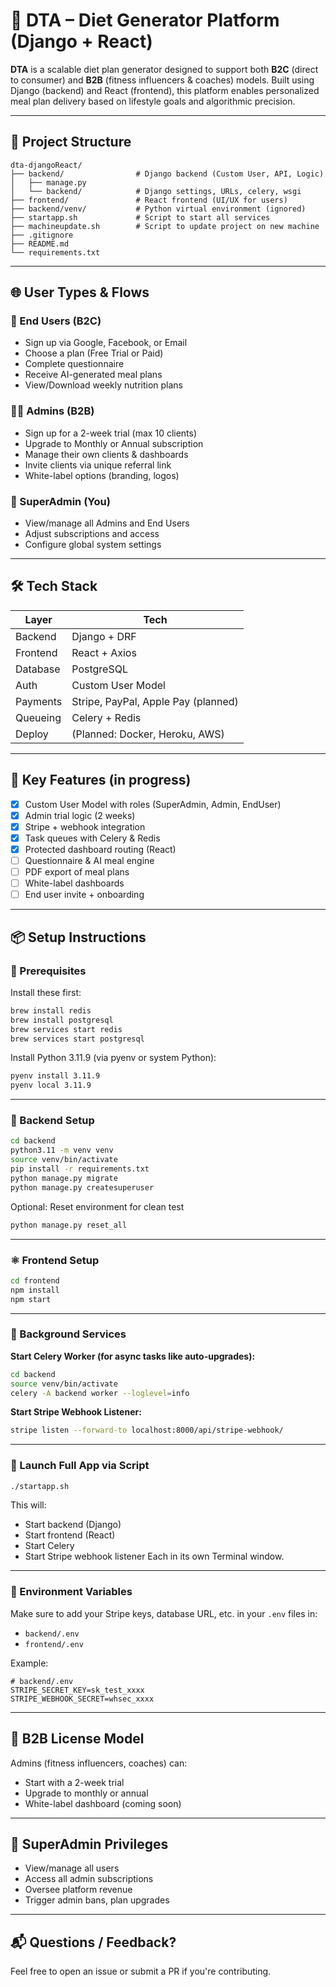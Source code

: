 # 🥗 DTA – Diet Generator Platform (Django + React)

**DTA** is a scalable diet plan generator designed to support both **B2C** (direct to consumer) and **B2B** (fitness influencers & coaches) models. Built using Django (backend) and React (frontend), this platform enables personalized meal plan delivery based on lifestyle goals and algorithmic precision.

---

## 🚀 Project Structure

```
dta-djangoReact/
├── backend/                # Django backend (Custom User, API, Logic)
│   ├── manage.py
│   └── backend/            # Django settings, URLs, celery, wsgi
├── frontend/               # React frontend (UI/UX for users)
├── backend/venv/           # Python virtual environment (ignored)
├── startapp.sh             # Script to start all services
├── machineupdate.sh        # Script to update project on new machine
├── .gitignore
├── README.md
└── requirements.txt
```

---

## 🌐 User Types & Flows

### 👤 End Users (B2C)
- Sign up via Google, Facebook, or Email
- Choose a plan (Free Trial or Paid)
- Complete questionnaire
- Receive AI-generated meal plans
- View/Download weekly nutrition plans

### 👩‍💼 Admins (B2B)
- Sign up for a 2-week trial (max 10 clients)
- Upgrade to Monthly or Annual subscription
- Manage their own clients & dashboards
- Invite clients via unique referral link
- White-label options (branding, logos)

### 👑 SuperAdmin (You)
- View/manage all Admins and End Users
- Adjust subscriptions and access
- Configure global system settings

---

## 🛠 Tech Stack

| Layer     | Tech                           |
|-----------|----------------------------------|
| Backend   | Django + DRF                     |
| Frontend  | React + Axios                    |
| Database  | PostgreSQL                       |
| Auth      | Custom User Model                |
| Payments  | Stripe, PayPal, Apple Pay (planned) |
| Queueing  | Celery + Redis                   |
| Deploy    | (Planned: Docker, Heroku, AWS)   |

---

## 🧱 Key Features (in progress)

- [x] Custom User Model with roles (SuperAdmin, Admin, EndUser)
- [x] Admin trial logic (2 weeks)
- [x] Stripe + webhook integration
- [x] Task queues with Celery & Redis
- [x] Protected dashboard routing (React)
- [ ] Questionnaire & AI meal engine
- [ ] PDF export of meal plans
- [ ] White-label dashboards
- [ ] End user invite + onboarding

---

## 📦 Setup Instructions

### 🔧 Prerequisites
Install these first:
```bash
brew install redis
brew install postgresql
brew services start redis
brew services start postgresql
```

Install Python 3.11.9 (via pyenv or system Python):
```bash
pyenv install 3.11.9
pyenv local 3.11.9
```

---

### 🐍 Backend Setup
```bash
cd backend
python3.11 -m venv venv
source venv/bin/activate
pip install -r requirements.txt
python manage.py migrate
python manage.py createsuperuser
```

Optional: Reset environment for clean test
```bash
python manage.py reset_all
```

---

### ⚛️ Frontend Setup
```bash
cd frontend
npm install
npm start
```

---

### 🔁 Background Services

**Start Celery Worker (for async tasks like auto-upgrades):**
```bash
cd backend
source venv/bin/activate
celery -A backend worker --loglevel=info
```

**Start Stripe Webhook Listener:**
```bash
stripe listen --forward-to localhost:8000/api/stripe-webhook/
```

---

### 🚀 Launch Full App via Script
```bash
./startapp.sh
```

This will:
- Start backend (Django)
- Start frontend (React)
- Start Celery
- Start Stripe webhook listener
Each in its own Terminal window.

---

### 🔐 Environment Variables
Make sure to add your Stripe keys, database URL, etc. in your `.env` files in:
- `backend/.env`
- `frontend/.env`

Example:
```env
# backend/.env
STRIPE_SECRET_KEY=sk_test_xxxx
STRIPE_WEBHOOK_SECRET=whsec_xxxx
```

---

## 🧠 B2B License Model
Admins (fitness influencers, coaches) can:
- Start with a 2-week trial
- Upgrade to monthly or annual
- White-label dashboard (coming soon)

---

## 👑 SuperAdmin Privileges
- View/manage all users
- Access all admin subscriptions
- Oversee platform revenue
- Trigger admin bans, plan upgrades

---

## 📬 Questions / Feedback?
Feel free to open an issue or submit a PR if you're contributing.